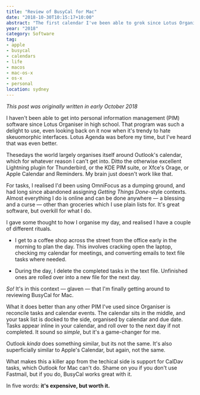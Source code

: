 ```yaml
---
title: "Review of BusyCal for Mac"
date: "2018-10-30T10:15:17+10:00"
abstract: "The first calendar I've been able to grok since Lotus Organiser"
year: "2018"
category: Software
tag:
- apple
- busycal
- calendars
- life
- macos
- mac-os-x
- os-x
- personal
location: sydney
---
```

*This post was originally written in early October 2018*

I haven't been able to get into personal information management (PIM) software since Lotus Organiser in high school. That program was such a delight to use, even looking back on it now when it's trendy to hate skeuomorphic interfaces. Lotus Agenda was before my time, but I've heard that was even better.

Thesedays the world largely organises itself around Outlook's calendar, which for whatever reason I can't get into. Ditto the otherwise excellent Lightning plugin for Thunderbird, or the KDE PIM suite, or Xfce's Orage, or Apple Calendar and Reminders. My brain just doesn't work like that.

For tasks, I realised I'd been using OmniFocus as a dumping ground, and had long since abandoned assigning *Getting Things Done*-style contexts. Almost everything I do is online and can be done anywhere — a blessing and a curse — other than groceries which I use plain lists for. It's great software, but overkill for what I do.

I gave some thought to how I organise my day, and realised I have a couple of different rituals.

* I get to a coffee shop across the street from the office early in the morning to plan the day. This involves cracking open the laptop, checking my calendar for meetings, and converting emails to text file tasks where needed.

* During the day, I delete the completed tasks in the text file. Unfinished ones are rolled over into a new file for the next day.

*So!* It's in this context — glaven — that I'm finally getting around to reviewing BusyCal for Mac. 

What it does better than any other PIM I've used since Organiser is reconcile tasks and calendar events. The calendar sits in the middle, and your task list is docked to the side, organised by calendar and due date. Tasks appear inline in your calendar, and roll over to the next day if not completed. It sound so *simple*, but it's a game-changer for me.

Outlook *kinda* does something similar, but its not the same. It's also superficially similar to Apple's Calendar, but again, not the same.

What makes this a killer app from the techical side is support for CalDav tasks, which Outlook for Mac can't do. Shame on you if you don't use Fastmail, but if you do, BusyCal works great with it.

In five words: **it's expensive, but worth it.**


